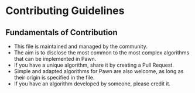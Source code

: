 # Contributing Guidelines

## Fundamentals of Contribution

- This file is maintained and managed by the community.
- The aim is to disclose the most common to the most complex algorithms that can be implemented in Pawn.
- If you have a unique algorithm, share it by creating a Pull Request.
- Simple and adapted algorithms for Pawn are also welcome, as long as their origin is specified in the file.
- If you have an algorithm developed by someone, please credit it.

